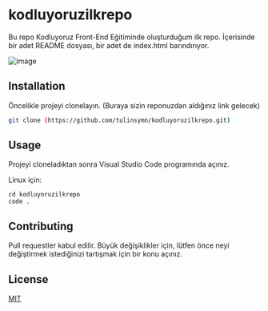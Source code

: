 # kodluyoruzilkrepo
Bu repo Kodluyoruz Front-End Eğitiminde oluşturduğum ilk repo. İçerisinde bir adet README dosyası, bir adet de index.html barındırıyor.

![image](https://github.com/tulinsymn/kodluyoruzilkrepo/assets/151936785/a8a63bd4-b898-4096-b92f-8446c1035a12)


## Installation

Öncelikle projeyi clonelayın. (Buraya sizin reponuzdan aldığınız link gelecek)

```bash
git clone (https://github.com/tulinsymn/kodluyoruzilkrepo.git)
```

## Usage

Projeyi cloneladıktan sonra Visual Studio Code programında açınız.

Linux için:
```linux
cd kodluyoruzilkrepo
code .
```

## Contributing
Pull requestler kabul edilir. Büyük değişiklikler için, lütfen önce neyi değiştirmek istediğinizi tartışmak için bir konu açınız.


## License
[MIT](https://choosealicense.com/licenses/mit/)

